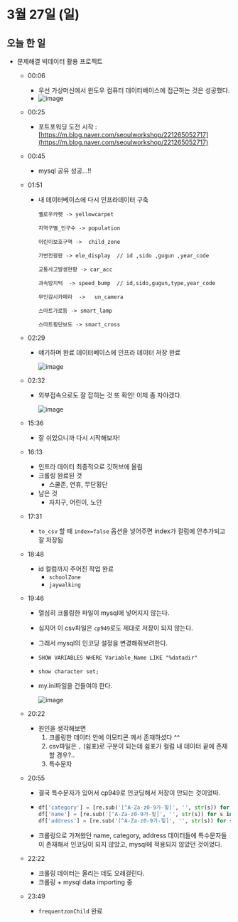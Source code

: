 # 3월 27일 (일)

## 오늘 한 일

* 문제해결 빅데이터 활용 프로젝트
  * 00:06
    * 우선 가상머신에서 윈도우 컴퓨터 데이터베이스에 접근하는 것은 성공했다.
    * ![image](https://user-images.githubusercontent.com/75322297/160245776-71c85c4a-d1ac-42fd-97fc-977a57179889.png)
    
  * 00:25
    * 포트포워딩 도전 시작 : [https://m.blog.naver.com/seoulworkshop/221265052717](https://m.blog.naver.com/seoulworkshop/221265052717)
    
  * 00:45
    * mysql 공유 성공...!!
    
  * 01:51
    * 내 데이터베이스에 다시 인프라데이터 구축
    
      ```
      옐로우카펫 -> yellowcarpet
      
      지역구별_인구수 -> population
      
      어린이보호구역 ->  child_zone
      
      가변전광판 -> ele_display  // id ,sido ,gugun ,year_code 
      
      교통사고발생현황 -> car_acc 
      
      과속방지턱  -> speed_bump  // id,sido,gugun,type,year_code
      
      무인감시카메라  ->   un_camera
      
      스마트가로등 -> smart_lamp  
      
      스마트횡단보도 -> smart_cross
      
      ```
    
  * 02:29
  
    * 얘기하며 완료 데이터베이스에 인프라 데이터 저장 완료
  
      ![image](https://user-images.githubusercontent.com/75322297/160250705-5db00beb-6a51-4df0-8beb-af23f8dc1285.png)
  
  * 02:32
  
    * 외부접속으로도 잘 잡히는 것 또 확인! 이제 좀 자야겠다.
  
      ![image](https://user-images.githubusercontent.com/75322297/160250802-09d12c73-68e4-484e-8b28-0f891c298a2a.png)
  
  * 15:36
  
    * 잘 쉬었으니까 다시 시작해보자!
  
  * 16:13
  
    * 인프라 데이터 최종적으로 깃허브에 올림
    * 크롤링 완료된 것 
      * 스쿨존, 연휴, 무단횡단
    * 남은 것
      * 자치구, 어린이, 노인
  
  * 17:31
  
    * `to_csv` 할 때 `index=false` 옵션을 넣어주면 index가 컬럼에 안추가되고 잘 저장됨
  
  * 18:48
  
    * id 컬럼까지 주어진 작업 완료
      * `schoolZone`
      * `jaywalking`
  
  * 19:46
  
    * 열심히 크롤링한 파일이 mysql에 넣어지지 않는다.
  
    * 심지어 이 csv파일은 `cp949`로도 제대로 저장이 되지 않는다.
  
    * 그래서 mysql의 인코딩 설정을 변경해줘보려한다.
  
    * `SHOW VARIABLES WHERE Variable_Name LIKE "%datadir"`
  
    * `show character set; `
  
    * my.ini파일을 건들여야 한다.
  
      ![image](https://user-images.githubusercontent.com/75322297/160278321-2176efb9-9b58-46d6-bef0-f7fa6aad889b.png)
  
  * 20:22
  
    * 원인을 생각해보면
      1. 크롤링한 데이터 안에 이모티콘 께서 존재하셨다 ^^
      2. csv파일은 `,` (쉼표)로 구분이 되는데 쉼표가 컬럼 내 데이터 끝에 존재할 경우?..
      3. 특수문자
  
  * 20:55
  
    * 결국 특수문자가 있어서 cp949로 인코딩해서 저장이 안되는 것이었따.
  
    * ```python
      df['category'] = [re.sub('[^A-Za-z0-9가-힣]', '', str(s)) for s in df['category']]
      df['name'] = [re.sub('[^A-Za-z0-9가-힣]', '', str(s)) for s in df['name']]
      df['address'] = [re.sub('[^A-Za-z0-9가-힣]', '', str(s)) for s in df['address']]
      ```
  
    * 크롤링으로 가져왔던 name, category, address 데이터들에 특수문자들이 존재해서 인코딩이 되지 않았고, mysql에 적용되지 않았던 것이었다.
  
  * 22:22
  
    * 크롤링 데이터는 올리는 데도 오래걸린다.
    * 크롤링 + mysql data importing 중
    
  * 23:49
  
    * `frequentzonChild` 완료

